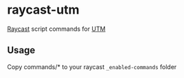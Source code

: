 # raycast-utm
[Raycast](https://www.raycast.com/) script commands for [UTM](https://github.com/utmapp/UTM/releases/tag/v2.3.1)

## Usage

Copy commands/* to your raycast  `_enabled-commands` folder
